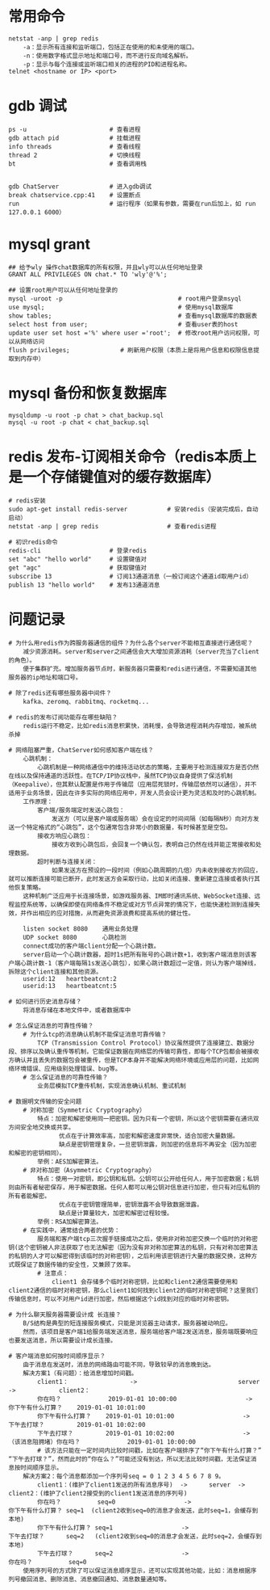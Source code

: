 
# 常用命令
    netstat -anp | grep redis
        -a：显示所有连接和监听端口，包括正在使用的和未使用的端口。
        -n：使用数字格式显示地址和端口号，而不进行反向域名解析。
        -p：显示与每个连接或监听端口相关的进程的PID和进程名称。
    telnet <hostname or IP> <port>


# gdb 调试
    ps -u                       # 查看进程
    gdb attach pid              # 挂载进程
    info threads                # 查看线程
    thread 2                    # 切换线程
    bt                          # 查看调用栈


    gdb ChatServer              # 进入gdb调试
    break chatservice.cpp:41    # 设置断点
    run                         # 运行程序（如果有参数，需要在run后加上，如 run 127.0.0.1 6000）


# mysql grant
    ## 给予wly 操作chat数据库的所有权限，并且wly可以从任何地址登录
    GRANT ALL PRIVILEGES ON chat.* TO 'wly'@'%';

    ## 设置root用户可以从任何地址登录的
    mysql -uroot -p                                # root用户登录msyql   
    use mysql;                                     # 使用mysql数据库
    show tables;                                   # 查看mysql数据库的数据表
    select host from user;                         # 查看user表的host
    update user set host ='%' where user ='root';  # 修改root用户访问权限，可以从网络访问
    flush privileges;              # 刷新用户权限（本质上是将用户信息和权限信息提取到内存中）


# mysql 备份和恢复数据库
    mysqldump -u root -p chat > chat_backup.sql
    mysql -u root -p chat < chat_backup.sql


# redis 发布-订阅相关命令（redis本质上是一个存储键值对的缓存数据库）
    # redis安装
    sudo apt-get install redis-server           # 安装redis（安装完成后，自动启动）
    netstat -anp | grep redis                   # 查看redis进程
    
    # 初识redis命令
    redis-cli                   # 登录redis
    set "abc" "hello world"     # 设置键值对
    get "agc"                   # 获取键值对
    subscribe 13                # 订阅13通道消息（一般订阅这个通道id取用户id）
    publish 13 "hello world"    # 发布13通道消息


# 问题记录
    # 为什么用redis作为跨服务器通信的组件？为什么各个server不能相互直接进行通信呢？
        减少资源消耗。server和server之间通信会大大增加资源消耗（server充当了client的角色）。
        便于集群扩充。增加服务器节点时，新服务器只需要和redis进行通信，不需要知道其他服务器的ip地址和端口号。

    # 除了redis还有哪些服务器中间件？
        kafka、zeromq、rabbitmq、rocketmq...

    # redis的发布订阅功能存在哪些缺陷？
        redis运行不稳定，比如redis消息积累快，消耗慢，会导致进程消耗内存增加，被系统杀掉

    # 网络阻塞严重，ChatServer如何感知客户端在线？
        心跳机制：
            心跳机制是一种网络通信中的维持活动状态的策略，主要用于检测连接双方是否仍然在线以及保持通道的活跃性。在TCP/IP协议栈中，虽然TCP协议自身提供了保活机制（Keepalive），但其默认配置是作用于传输层（应用层死锁时，传输层依然可以通信），并不适用于业务场景，因此在许多实际的网络应用中，开发人员会设计更为灵活和及时的心跳机制。
        工作原理：
            客户端/服务端定时发送心跳包：
                发送方（可以是客户端或服务端）会在设定的时间间隔（如每隔N秒）向对方发送一个特定格式的“心跳包”，这个包通常包含非常小的数据量，有时候甚至是空包。
            接收方响应心跳包：
                接收方收到心跳包后，会回复一个确认包，表明自己仍然在线并能正常接收和处理数据。
            超时判断与连接关闭：
                如果发送方在预设的一段时间（例如心跳周期的几倍）内未收到接收方的回应，就可以推断连接可能已断开，此时发送方会采取行动，比如关闭连接、重新建立连接或者执行其他恢复策略。
        这种机制广泛应用于长连接场景，如游戏服务器、IM即时通讯系统、WebSocket连接、远程监控系统等，以确保即使在网络条件不稳定或对方节点异常的情况下，也能快速检测到连接失效，并作出相应的应对措施，从而避免资源浪费和提高系统的健壮性。

        listen socket 8080    通用业务处理
        UDP socket 8080       心跳检测
        connect成功的客户端client分配一个心跳计数。
        server启动一个心跳计数器，超时1s把所有账号的心跳计数+1，收到客户端消息则该客户端心跳计数-1（客户端每隔1s发送心跳包），如果心跳计数超过一定值，则认为客户端掉线，拆除这个client连接和其他资源。
        userid:12   heartbeatcnt:2
        userid:13   heartbeatcnt:5

    # 如何进行历史消息存储？
        将消息存储在本地文件中，或者数据库中

    # 怎么保证消息的可靠性传输？
        # 为什么tcp的消息确认机制不能保证消息可靠传输？
            TCP（Transmission Control Protocol）协议虽然提供了连接建立、数据分段、排序以及确认重传等机制，它能保证数据在网络层的传输可靠性，即每个TCP包都会被接收方确认并且丢失的数据包会被重传，但是TCP本身并不能解决网络环境或应用层的问题，比如网络环境错误、应用级别处理错误、bug等。
        # 怎么保证消息的可靠性传输？
            业务层模拟TCP重传机制，实现消息确认机制、重试机制

    # 数据明文传输的安全问题
        # 对称加密（Symmetric Cryptography）
            特点：加密和解密使用同一把密钥。因为只有一个密钥，所以这个密钥需要在通讯双方间安全地交换或共享。
                  优点在于计算效率高，加密和解密速度非常快，适合加密大量数据。
                  缺点是密钥管理复杂，一旦密钥泄露，则加密的信息将不再安全（因为加密和解密的密钥相同）。
            举例：AES加解密算法。
        # 非对称加密（Asymmetric Cryptography）
            特点：使用一对密钥，即公钥和私钥。公钥可以公开给任何人，用于加密数据；私钥则由所有者秘密保存，用于解密数据。任何人都可以用公钥对信息进行加密，但只有对应私钥的所有者能解密。
                  优点在于密钥管理简单，密钥泄露不会导致数据泄露。
                  缺点是计算量较大，加密和解密过程较慢。
            举例：RSA加解密算法。
        # 在实践中，通常结合两者的优势：
            服务端和客户端tcp三次握手链接成功之后，使用非对称加密交换一个临时的对称密钥(这个密钥被人非法获取了也无法解密（因为没有非对称加密算法的私钥，只有对称加密算法的私钥的人才可以解密得到该临时的对称密钥），之后利用该密钥进行大量的数据交换，这种方式既保证了数据传输的安全性，又兼顾了效率。
            # 注意点：
                client1 会存储多个临时对称密钥，比如和client2通信需要使用和client2通信的临时对称密钥，那么client1如何找到client2的临时对称密钥呢？这里我们传输信息时，可以不对用户id进行加密，然后根据这个id找到对应的临时对称密钥。

    # 为什么聊天服务器需要设计成 长连接？
        B/S结构是典型的短连接服务模式，只能是浏览器主动请求，服务器被动响应。
        然而，该项目是客户端1给服务端发送消息，服务端给客户端2发送消息，服务端既要响应也要发送消息，所以需要设计成长连接。

    # 客户端消息如何按时间顺序显示？
        由于消息在发送时，消息的网络路由可能不同，导致较早的消息晚到达。
        解决方案1（有问题）：给消息增加时间戳。
            client1：                 ->                            server            ->            client2：
            你在吗？             2019-01-01 10:00:00                   ->                           你下午有什么打算？    2019-01-01 10:01:00
            你下午有什么打算？    2019-01-01 10:01:00                   ->                           下午去打球？         2019-01-01 10:02:00                   
            下午去打球？         2019-01-01 10:02:00                   ->             （该消息阻拥堵）你在吗？             2019-01-01 10:00:00
            # 该方法只能在一定时间内比较时间戳，比如在客户端排序了“你下午有什么打算？” “下午去打球？”，然而此时的“你在么？”可能还没有到达，所以无法比较时间戳，无法保证消息按时间顺序显示。
        解决方案2：每个消息都添加一个序列号seq = 0 1 2 3 4 5 6 7 8 9。
            client1：(维护了client1发送的所有消息序号)  ->      server  ->           client2：(维护了client2接受到的client1发送消息的序列号) 
            你在吗？          seq=0                   ->                            你下午有什么打算？ seq=1  (client2收到seq=0的消息才会发送，此时seq=1，会缓存到本地)
            你下午有什么打算？ seq=1                   ->                            下午去打球？      seq=2   (client2收到seq=0的消息才会发送，此时seq=2，会缓存到本地)
            下午去打球？      seq=2                   ->                             你在吗？          seq=0     
        使用序列号的方式除了可以保证消息顺序显示，还可以实现其他功能，比如：消息根据序列号撤回消息、删除消息、消息撤回通知、消息数量通知等。



